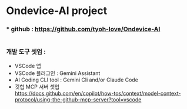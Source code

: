 # Ondevice-AI project 
### * github : https://github.com/tyoh-love/Ondevice-AI

# 

### 개발 도구 셋업 : 
- VSCode 앱
- VSCode 플러그인 : Gemini Assistant 
- AI Coding CLI tool : Gemini Cli and/or Claude Code 
- 깃헙 MCP 서버 셋업  
    https://docs.github.com/en/copilot/how-tos/context/model-context-protocol/using-the-github-mcp-server?tool=vscode